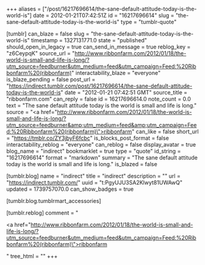 +++
aliases = ["/post/16217696614/the-sane-default-attitude-today-is-the-world-is"]
date = 2012-01-21T07:42:51Z
id = "16217696614"
slug = "the-sane-default-attitude-today-is-the-world-is"
type = "tumblr-quote"

[tumblr]
can_blaze = false
slug = "the-sane-default-attitude-today-is-the-world-is"
timestamp = 1327131771.0
state = "published"
should_open_in_legacy = true
can_send_in_message = true
reblog_key = "z6CeypqK"
source_url = "http://www.ribbonfarm.com/2012/01/18/the-world-is-small-and-life-is-long/?utm_source=feedburner&utm_medium=feed&utm_campaign=Feed:%20Ribbonfarm%20(ribbonfarm)"
interactability_blaze = "everyone"
is_blaze_pending = false
post_url = "https://indirect.tumblr.com/post/16217696614/the-sane-default-attitude-today-is-the-world-is"
date = "2012-01-21 07:42:51 GMT"
source_title = "ribbonfarm.com"
can_reply = false
id = 16217696614.0
note_count = 0.0
text = "The sane default attitude today is the world is small and life is long."
source = "<a href=\"http://www.ribbonfarm.com/2012/01/18/the-world-is-small-and-life-is-long/?utm_source=feedburner&amp;utm_medium=feed&amp;utm_campaign=Feed:%20Ribbonfarm%20(ribbonfarm)\">ribbonfarm</a>"
can_like = false
short_url = "https://tmblr.co/ZY3jbyF6fcbc"
is_blocks_post_format = false
interactability_reblog = "everyone"
can_reblog = false
display_avatar = true
blog_name = "indirect"
bookmarklet = true
type = "quote"
id_string = "16217696614"
format = "markdown"
summary = "The sane default attitude today is the world is small and life is long."
is_blazed = false

[tumblr.blog]
name = "indirect"
title = "indirect"
description = ""
url = "https://indirect.tumblr.com/"
uuid = "t:PgyUJU3SA2Klwyt81UWAwQ"
updated = 1739757070.0
can_show_badges = true

[tumblr.blog.tumblrmart_accessories]

[tumblr.reblog]
comment = "<p><a href=\"http://www.ribbonfarm.com/2012/01/18/the-world-is-small-and-life-is-long/?utm_source=feedburner&utm_medium=feed&utm_campaign=Feed:%20Ribbonfarm%20(ribbonfarm)\">ribbonfarm</a></p>"
tree_html = ""
+++

